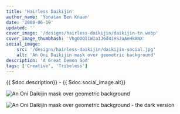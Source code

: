 ```yaml
---
title: 'Hairless Daikijin'
author_name: 'Yonatan Ben Knaan'
date: '2008-06-19'
updated: ''
cover_image: '/designs/hairless-daikijin/daikijin-tn.webp'
cover_image_thumbhash: 'VhgODQIIWIaIJ6d4iHSJaAeHkANX'
social_image: 
    src: '/designs/hairless-daikijin/daikijin-social.jpg'
    alt: 'An Oni Daikijin mask over geometric background'
description: 'A Great Demon God'
tags: ['Creative', 'Tribeless']
---
```

{{ $doc.description}} - {{ $doc.social_image.alt}}

![An Oni Daikijin mask over geometric background](/designs/hairless-daikijin/daikijin.webp)

![An Oni Daikijin mask over geometric background - the dark version](/designs/hairless-daikijin/daikijin-dark.webp)